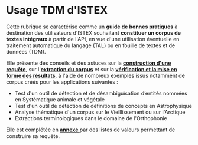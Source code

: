 # Usage TDM d'ISTEX

Cette rubrique se caractérise comme un **guide de bonnes pratiques** à destination des utilisateurs d'ISTEX souhaitant **constituer un corpus de textes intégraux** à partir de l'API, en vue d'une utilisation éventuelle en traitement automatique du langage \(TAL\) ou en fouille de textes et de données \(TDM\).

Elle présente des conseils et des astuces sur la [**construction d'une requête**](requetage/), sur l'[**extraction du corpus**](extraction/) et sur la [**vérification et la mise en forme des résultats**](verification/), à l'aide de nombreux exemples issus notamment de corpus créés pour les applications suivantes :

* Test d'un outil de détection et de désambiguïsation d’entités nommées en Systématique animale et végétale
* Test d'un outil de détection de définitions de concepts en Astrophysique
* Analyse thématique d'un corpus sur le Vieillissement ou sur l'Arctique
* Extractions terminologiques dans le domaine de l'Orthophonie

Elle est complétée en [**annexe** ](annexes/)par des listes de valeurs permettant de construire sa requête. 

